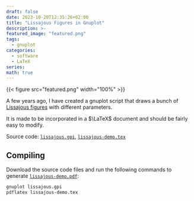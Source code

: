 ```yaml
---
draft: false
date: 2023-10-20T12:35:26+02:00
title: "Lissajous Figures in Gnuplot"
description: >-
featured_image: "featured.png"
tags:
  - gnuplot
categories:
  - software
  - LaTeX
series:
math: true
---
```

{{< figure src="featured.png" width="100%" >}}

A few years ago, I have created a gnuplot script that draws a bunch of
[Lissajous figures](https://en.wikipedia.org/wiki/Lissajous_curve) with
different parameters.

It is made to be incorporated in a $\LaTeX$ document and should be fairly
easy to modify.

Source code: [`lissajous.gpi`](lissajous.gpi),
[`lissajous-demo.tex`](lissajous-demo.tex)


## Compiling
Download the source code files and run the following commands to generate
[`lissajous-demo.pdf`](lissajous-demo.pdf):
```sh
gnuplot lissajous.gpi
pdflatex lissajous-demo.tex
```
